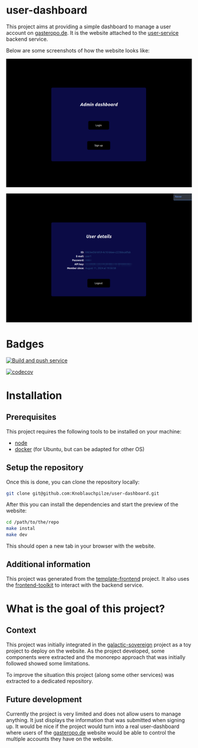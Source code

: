 # user-dashboard

This project aims at providing a simple dashboard to manage a user account on [gasteropo.de](https://gasteropo.de). It is the website attached to the [user-service](https://github.com/Knoblauchpilze/user-service) backend service.

Below are some screenshots of how the website looks like:

![Home page of the dashboard](resources/user-dashboard-home-page.png)

![Overview of the dashboard](resources/user-dashboard-overview.png)

# Badges

[![Build and push service](https://github.com/Knoblauchpilze/user-dashboard/actions/workflows/build-and-push.yml/badge.svg)](https://github.com/Knoblauchpilze/user-dashboard/actions/workflows/build-and-push.yml)

[![codecov](https://codecov.io/gh/Knoblauchpilze/user-dashboard/graph/badge.svg?token=BR6Z1GAP41)](https://codecov.io/gh/Knoblauchpilze/user-dashboard)

# Installation

## Prerequisites

This project requires the following tools to be installed on your machine:
* [node](https://nodejs.org/en/download)
* [docker](https://docs.docker.com/engine/install/ubuntu/) (for Ubuntu, but can be adapted for other OS)

## Setup the repository

Once this is done, you can clone the repository locally:

```bash
git clone git@github.com:Knoblauchpilze/user-dashboard.git
```

After this you can install the dependencies and start the preview of the website:
```bash
cd /path/to/the/repo
make instal
make dev
```

This should open a new tab in your browser with the website.

## Additional information

This project was generated from the [template-frontend](https://github.com/Knoblauchpilze/template-frontend) project. It also uses the [frontend-toolkit](https://github.com/Knoblauchpilze/frontend-toolkit) to interact with the backend service.

# What is the goal of this project?

## Context

This project was initially integrated in the [galactic-sovereign](https://github.com/Knoblauchpilze/galactic-sovereign) project as a toy project to deploy on the website. As the project developed, some components were extracted and the monorepo approach that was initially followed showed some limitations.

To improve the situation this project (along some other services) was extracted to a dedicated repository.

## Future development

Currently the project is very limited and does not allow users to manage anything. It just displays the information that was submitted when signing up. It would be nice if the project would turn into a real user-dashboard where users of the [gasteropo.de](https://gasteropo.de) website would be able to control the multiple accounts they have on the website.
